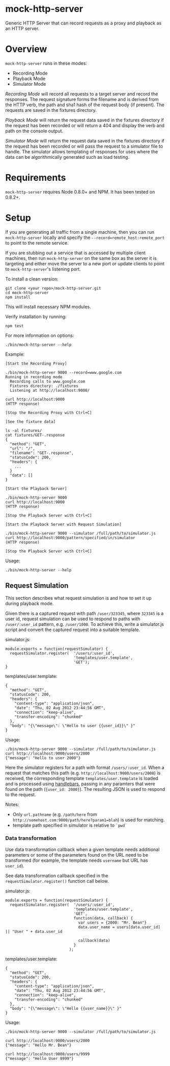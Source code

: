 mock-http-server
================

Generic HTTP Server that can record requests as a proxy and playback as an HTTP server.

Overview
========

`mock-http-server` runs in these modes:

- Recording Mode
- Playback Mode
- Simulator Mode

*Recording Mode* will record all requests to a target server and record the responses.  The 
request signature forms the filename and is derived from the HTTP verb, the path and sha1 hash 
of the request body (if present).  The requests are saved in the fixtures directory.

*Playback Mode* will return the request data saved in the fixtures directory if the request has
been recorded or will return a 404 and display the verb and path on the console output.

*Simulator Mode* will return the request data saved in the fixtures directory if the request has
been recorded or will pass the request to a simulator file to handle.  The simulator allows templating
of responses for uses where the data can be algorithmically generated such as load testing.

Requirements
============

`mock-http-server` requires Node 0.8.0+ and NPM.  It has been tested on 0.8.2+.

Setup
=====

If you are generating all traffic from a single machine, then you can run `mock-http-server` locally
and specify the `--record=remote_host:remote_port` to point to the remote service.

If you are stubbing out a service that is accessed by multiple client machines, then 
run `mock-http-server` on the same box as the server it is targeting and either move the 
server to a new port or update clients to point to `mock-http-server`'s listening port.

To install a clean version:

    git clone <your repo>/mock-http-server.git
    cd mock-http-server
    npm install

This will install necessary NPM modules.

Verify installation by running:

    npm test

For more information on options:

    ./bin/mock-http-server --help

Example:

    [Start the Recording Proxy]

    ./bin/mock-http-server 9000 --record=www.google.com
    Running in recording mode
      Recording calls to www.google.com
      Fixtures directory: ./fixtures
      Listening at http://localhost:9000/
    
    curl http://localhost:9000
    (HTTP response)
    
    [Stop the Recording Proxy with Ctrl+C]
    
    [See the fixture data]

    ls -al fixtures/
    cat fixtures/GET-.response
    {
      "method": "GET",
      "url": "/",
      "filename": "GET-.response",
      "statusCode": 200,
      "headers": {
        ...
      }
      "data": []
    }

    [Start the Playback Server]

    ./bin/mock-http-server 9000
    curl http://localhost:9000
    (HTTP response)

    [Stop the Playback Server with Ctrl+C]

    [Start the Playback Server with Request Simulation]

    ./bin/mock-http-server 9000 --simulator /full/path/to/simulator.js
    curl http://localhost:9000/pattern/specified/in/simulator
    (HTTP response)

    [Stop the Playback Server with Ctrl+C]


Usage:

    ./bin/mock-http-server --help

Request Simulation 
------------------

This section describes what request simulation is and how to set it up during playback mode. 

Given there is a captured request with path `/user/323345`, where `323345` is a user id, request simulation can be used to respond to paths with `/user/:user_id` pattern, e.g. `/user/1000`. To achieve this, write a simulator.js script and convert the captured request into a suitable template.

simulator.js:

    module.exports = function(requestSimulator) {
      requestSimulator.register(  '/users/:user_id', 
                                  'templates/user.template', 
                                  'GET');
    }

templates/user.template:

    {
      "method": "GET",
      "statusCode": 200,
      "headers": {
        "content-type": "application/json",
        "date": "Thu, 02 Aug 2012 23:44:56 GMT",
        "connection": "keep-alive",
        "transfer-encoding": "chunked"
      },
      "body": "{\"message\": \"Hello to user {{user_id}}\" }"
    }

Usage:

    ./bin/mock-http-server 9000 --simulator /full/path/to/simulator.js
    curl http://localhost:9000/users/2000
    {"message": "Hello to user 2000"}


Here the simulator registers for a path with format `/users/:user_id`. When a request that matches this path (e.g. `http://localhost:9000/users/2000`) is received, the corresponding template `templates/user.template` is loaded and is processed using [handlebars](http://handlebarsjs.com/expressions.html), passing in any paramters that were found on the path (`{user_id: 2000}`). The resulting JSON is used to respond to the request.

Notes:

* Only `url.pathname` (e.g. `/path/here` from `http://somehost.com:9000/path/here?param1=blah`) is used for matching.
* template path specified in simulator is relative to `` `pwd` ``

### Data transformation

Use data transformation callback when a given template needs additional parameters or some of the parameters found on the URL need to be transformed (for example, the template needs `username` but URL has `user_id`).

See data transformation callback specified in the `requestSimulator.register()` function call below.

simulator.js:

    module.exports = function(requestSimulator) {
      requestSimulator.register(  '/users/:user_id', 
                                  'templates/user.template', 
                                  'GET', 
                                  function(data, callback) {
                                    var users = {2000: "Mr. Bean"}
                                    data.user_name = users[data.user_id] || "User " + data.user_id 

                                    callback(data)
                                  }
                                );


templates/user.template:

    {
      "method": "GET",
      "statusCode": 200,
      "headers": {
        "content-type": "application/json",
        "date": "Thu, 02 Aug 2012 23:44:56 GMT",
        "connection": "keep-alive",
        "transfer-encoding": "chunked"
      },
      "body": "{\"message\": \"Hello {{user_name}}\" }"
    }

Usage:

    ./bin/mock-http-server 9000 --simulator /full/path/to/simulator.js

    curl http://localhost:9000/users/2000
    {"message": "Hello Mr. Bean"}

    curl http://localhost:9000/users/9999
    {"message": "Hello User 9999"}
